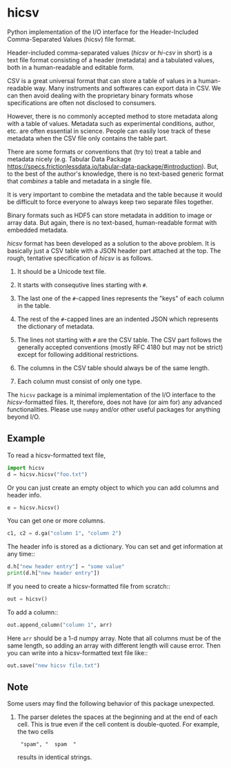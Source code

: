 # hicsv
Python implementation of the I/O interface for the Header-Included Comma-Separated Values (hicsv) file format. 

Header-included comma-separated values (*hicsv* or *hi-csv* in short)
is a text file format consisting of a header (metadata) 
and a tabulated values, both in a human-readable and editable form. 

CSV is a great universal format that can store a table of values 
in a human-readable way. 
Many instruments and softwares can export data in CSV. 
We can then avoid dealing with the proprietary binary formats 
whose specifications are often not disclosed to consumers. 

However, there is no commonly accepted method to store metadata
along with a table of values. 
Metadata such as experimental conditions, author, etc. 
are often essential in science. 
People can easily lose track of these metadata when the CSV file
only contains the table part. 

There are some formats or conventions that (try to) treat a table 
and metadata nicely (e.g. Tabular Data Package
https://specs.frictionlessdata.io/tabular-data-package/#introduction). 
But, to the best of the author's knowledge, there is no text-based 
generic format that *combines* a table and metadata in a single file. 

It is very important to combine the metadata and the table 
because it would be difficult to force everyone to 
always keep two separate files together. 

Binary formats such as HDF5 can store metadata in addition to 
image or array data. But again, there is no text-based, 
human-readable format with embedded metadata. 

*hicsv* format has been developed as a solution to the above problem. 
It is basically just a CSV table with a JSON header part attached 
at the top. The rough, tentative specification of *hicsv* is as follows. 

1. It should be a Unicode text file. 

2. It starts with consequtive lines starting with ``#``. 

3. The last one of the ``#``-capped lines represents the "keys" of each column 
   in the table. 

4. The rest of the ``#``-capped lines are an indented JSON which represents
   the dictionary of metadata. 

5. The lines not starting with ``#`` are the CSV table. 
   The CSV part follows the generally accepted conventions
   (mostly RFC 4180 but may not be strict)
   except for following additional restrictions. 

6. The columns in the CSV table should always be of the same length. 

7. Each column must consist of only one type. 

The ``hicsv`` package is a minimal implementation of the I/O interface 
to the *hicsv*-formatted files. 
It, therefore, does not have (or aim for) any advanced functionalities. 
Please use ``numpy`` and/or other useful packages for anything beyond I/O. 

## Example

To read a hicsv-formatted text file,
```python
import hicsv
d = hicsv.hicsv("foo.txt")
```
Or you can just create an empty object to which 
you can add columns and header info. 
```python
e = hicsv.hicsv()
```
You can get one or more columns. 
```python
c1, c2 = d.ga("column 1", "column 2")
```

The header info is stored as a dictionary. 
You can set and get information at any time::
```python
d.h["new header entry"] = "some value"
print(d.h["new header entry"])
```
If you need to create a hicsv-formatted file from scratch::
```python
out = hicsv()
```
To add a column::
```python
out.append_column("column 1", arr)
```

Here ``arr`` should be a 1-d numpy array. 
Note that all columns must be of the same length, 
so adding an array with different length will cause error. 
Then you can write into a hicsv-formatted text file like::

```python
out.save("new hicsv file.txt")
```

## Note
Some users may find the following behavior of this package unexpected. 

1. The parser deletes the spaces at the beginning and at the end of each cell. 
   This is true even if the cell content is double-quoted. 
   For example, the two cells

        "spam", "  spam  "

   results in identical strings. 
